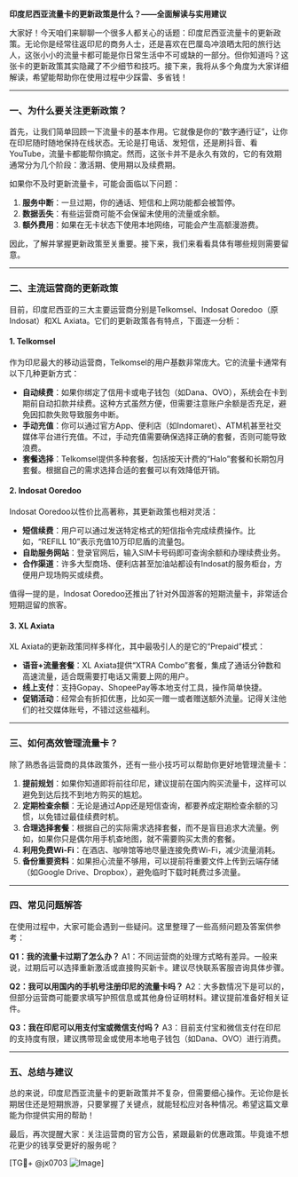 **印度尼西亚流量卡的更新政策是什么？——全面解读与实用建议**

大家好！今天咱们来聊聊一个很多人都关心的话题：印度尼西亚流量卡的更新政策。无论你是经常往返印尼的商务人士，还是喜欢在巴厘岛冲浪晒太阳的旅行达人，这张小小的流量卡都可能是你日常生活中不可或缺的一部分。但你知道吗？这张卡的更新政策其实隐藏了不少细节和技巧。接下来，我将从多个角度为大家详细解读，希望能帮助你在使用过程中少踩雷、多省钱！

---

### 一、为什么要关注更新政策？

首先，让我们简单回顾一下流量卡的基本作用。它就像是你的“数字通行证”，让你在印尼随时随地保持在线状态。无论是打电话、发短信，还是刷抖音、看YouTube，流量卡都能帮你搞定。然而，这张卡并不是永久有效的，它的有效期通常分为几个阶段：激活期、使用期以及续费期。

如果你不及时更新流量卡，可能会面临以下问题：

1. **服务中断**：一旦过期，你的通话、短信和上网功能都会被暂停。
2. **数据丢失**：有些运营商可能不会保留未使用的流量或余额。
3. **额外费用**：如果在无卡状态下使用本地网络，可能会产生高额漫游费。

因此，了解并掌握更新政策至关重要。接下来，我们来看看具体有哪些规则需要留意。

---

### 二、主流运营商的更新政策

目前，印度尼西亚的三大主要运营商分别是Telkomsel、Indosat Ooredoo（原Indosat）和XL Axiata。它们的更新政策各有特点，下面逐一分析：

#### 1. Telkomsel
作为印尼最大的移动运营商，Telkomsel的用户基数非常庞大。它的流量卡通常有以下几种更新方式：

- **自动续费**：如果你绑定了信用卡或电子钱包（如Dana、OVO），系统会在卡到期前自动扣款并续费。这种方式虽然方便，但需要注意账户余额是否充足，避免因扣款失败导致服务中断。
- **手动充值**：你可以通过官方App、便利店（如Indomaret）、ATM机甚至社交媒体平台进行充值。不过，手动充值需要确保选择正确的套餐，否则可能导致浪费。
- **套餐选择**：Telkomsel提供多种套餐，包括按天计费的“Halo”套餐和长期包月套餐。根据自己的需求选择合适的套餐可以有效降低开销。

#### 2. Indosat Ooredoo
Indosat Ooredoo以性价比高著称，其更新政策也相对灵活：

- **短信续费**：用户可以通过发送特定格式的短信指令完成续费操作。比如，“REFILL 10”表示充值10万印尼盾的流量包。
- **自助服务网站**：登录官网后，输入SIM卡号码即可查询余额和办理续费业务。
- **合作渠道**：许多大型商场、便利店甚至加油站都设有Indosat的服务柜台，方便用户现场购买或续费。

值得一提的是，Indosat Ooredoo还推出了针对外国游客的短期流量卡，非常适合短期逗留的旅客。

#### 3. XL Axiata
XL Axiata的更新政策同样多样化，其中最吸引人的是它的“Prepaid”模式：

- **语音+流量套餐**：XL Axiata提供“XTRA Combo”套餐，集成了通话分钟数和高速流量，适合既需要打电话又需要上网的用户。
- **线上支付**：支持Gopay、ShopeePay等本地支付工具，操作简单快捷。
- **促销活动**：经常会有折扣优惠，比如买一赠一或者赠送额外流量。记得关注他们的社交媒体账号，不错过这些福利。

---

### 三、如何高效管理流量卡？

除了熟悉各运营商的具体政策外，还有一些小技巧可以帮助你更好地管理流量卡：

1. **提前规划**：如果你知道即将前往印尼，建议提前在国内购买流量卡，这样可以避免到达后找不到地方购买的尴尬。
2. **定期检查余额**：无论是通过App还是短信查询，都要养成定期检查余额的习惯，以免错过最佳续费时机。
3. **合理选择套餐**：根据自己的实际需求选择套餐，而不是盲目追求大流量。例如，如果你只是偶尔用手机查地图，就不需要购买太贵的套餐。
4. **利用免费Wi-Fi**：在酒店、咖啡馆等地尽量连接免费Wi-Fi，减少流量消耗。
5. **备份重要资料**：如果担心流量不够用，可以提前将重要文件上传到云端存储（如Google Drive、Dropbox），避免临时下载时耗费过多流量。

---

### 四、常见问题解答

在使用过程中，大家可能会遇到一些疑问。这里整理了一些高频问题及答案供参考：

**Q1：我的流量卡过期了怎么办？**
A1：不同运营商的处理方式略有差异。一般来说，过期后可以选择重新激活或直接购买新卡。建议尽快联系客服咨询具体步骤。

**Q2：我可以用国内的手机号注册印尼的流量卡吗？**
A2：大多数情况下是可以的，但部分运营商可能要求填写护照信息或其他身份证明材料。建议提前准备好相关证件。

**Q3：我在印尼可以用支付宝或微信支付吗？**
A3：目前支付宝和微信支付在印尼的支持度有限，建议携带现金或使用本地电子钱包（如Dana、OVO）进行消费。

---

### 五、总结与建议

总的来说，印度尼西亚流量卡的更新政策并不复杂，但需要细心操作。无论你是长期居住还是短期旅游，只要掌握了关键点，就能轻松应对各种情况。希望这篇文章能为你提供实用的帮助！

最后，再次提醒大家：关注运营商的官方公告，紧跟最新的优惠政策。毕竟谁不想花更少的钱享受更好的服务呢？

[TG💪+ @jx0703 ![Image](https://github.com/user-attachments/assets/dbca1d08-cadb-493c-b0ec-ad6f7a83f270)]